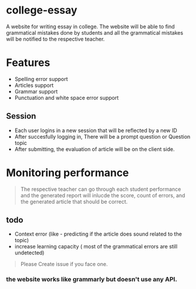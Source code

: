 # college-essay
A website for writing essay in college. The website will be able to find grammatical mistakes done by students and all the grammatical mistakes will be notified to the respective teacher.

# Features
- Spelling error support 
- Articles support
- Grammar support
- Punctuation and white space error support

## Session
- Each user logins in a new session that will be reflected by a new ID
- After succesfully logging in, There will be a prompt question or Question topic
- After submitting, the evaluation of article will be on the client side.

# Monitoring performance
> The respective teacher can go through each student performance and the generated report will inlucde the score, count of errors, and the generated article that should be correct.

## todo
- Context error (like - predicting if the article does sound related to the topic)
- increase learning capacity ( most of the grammatical errors are still undetected)
> Please Create issue if you face one.
### the website works like grammarly but doesn't use any API.
